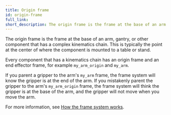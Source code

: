 ```yaml
---
title: Origin frame
id: origin-frame
full_link:
short_description: The origin frame is the frame at the base of an arm or other component that has a complex kinematics chain.
---
```


The origin frame is the frame at the base of an arm, gantry, or other component that has a complex kinematics chain.
This is typically the point at the center of where the component is mounted to a table or stand.

Every component that has a kinematics chain has an origin frame and an end effector frame, for example `my_arm_origin` and `my_arm`.

If you parent a gripper to the arm's `my_arm` frame, the frame system will know the gripper is at the end of the arm.
If you mistakenly parent the gripper to the arm's `my_arm_origin` frame, the frame system will think the gripper is at the base of the arm, and the gripper will not move when you move the arm.

For more information, see [How the frame system works](/operate/reference/services/frame-system/#how-the-frame-system-works).
